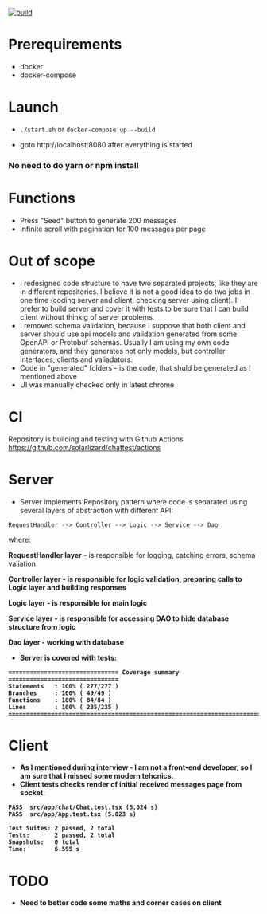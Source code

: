 [![build](https://github.com/solarlizard/chattest/actions/workflows/node.js.yml/badge.svg?branch=main)](https://github.com/solarlizard/chattest/actions/workflows/node.js.yml)

# Prerequirements
- docker
- docker-compose

# Launch

- ````./start.sh```` or ````docker-compose up --build````

- goto http://localhost:8080 after everything is started

### No need to do yarn or npm install

# Functions

- Press "Seed" button to generate 200 messages
- Infinite scroll with pagination for 100 messages per page

# Out of scope

- I redesigned code structure to have two separated projects, like they are in different repositories. I believe it is not a good idea to do two jobs in one time (coding server and client, checking server using client). I prefer to build server and cover it with tests to be sure that I can build client without thinkig of server problems.
- I removed schema validation, because I suppose that both client and server should use api models and validation generated from some OpenAPI or Protobuf schemas. Usually I am using my own code generators, and they generates not only models, but controller interfaces, clients and valiadators.
- Code in "generated" folders - is the code, that shuld be generated as I mentioned above
- UI was manually checked only in latest chrome

# CI

Repository is building and testing with Github Actions https://github.com/solarlizard/chattest/actions

# Server

- Server implements Repository pattern where code is separated using several layers of abstraction with different API:
````
RequestHandler --> Controller --> Logic --> Service --> Dao
````

where:

<b>RequestHandler layer</b> - is responsible for logging, catching errors, schema valiation

<b>Controller layer<b> - is responsible for logic validation, preparing calls to Logic layer and building responses

<b>Logic layer<b> - is responsible for main logic

<b>Service layer<b> - is responsible for accessing DAO to hide database structure from logic
  
<b>Dao layer<b> - working with database

- Server is covered with tests:
````
=============================== Coverage summary ===============================
Statements   : 100% ( 277/277 )
Branches     : 100% ( 49/49 )
Functions    : 100% ( 84/84 )
Lines        : 100% ( 235/235 )
================================================================================
````

# Client
- As I mentioned during interview - I am not a front-end developer, so I am sure that I missed some modern tehcnics.
- Client tests checks render of initial received messages page from socket:
````
PASS  src/app/chat/Chat.test.tsx (5.024 s)
PASS  src/app/App.test.tsx (5.023 s)

Test Suites: 2 passed, 2 total
Tests:       2 passed, 2 total
Snapshots:   0 total
Time:        6.595 s
````

# TODO
- Need to better code some maths and corner cases on client
